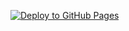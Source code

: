 [![Deploy to GitHub Pages](https://github.com/XroSilence/dust/actions/workflows/vite-github-pages-deploy.yml/badge.svg?event=deployment_status)](https://github.com/XroSilence/dust/actions/workflows/vite-github-pages-deploy.yml)
